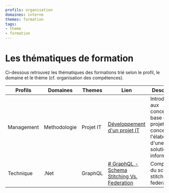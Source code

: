 ```yaml
---
profils: organisation
domaines: interne
themes: formation
tags:
- theme
- formation
---
```

# Les thématiques de formation

Ci-dessous retrouvez les thématiques des formations trié selon le profil, le domaine et le thème (cf. organisation des compétences). 

| Profils    | Domaines     | Themes    | Lien                                                                                                             | Description                                                                                         |
| ---------- | ------------ | --------- | ---------------------------------------------------------------------------------------------------------------- | --------------------------------------------------------------------------------------------------- |
| Management | Methodologie | Projet IT | [Développement d'un projet IT](developpement-dun-projet-it.md)                                                   | Introduction aux concepts de base d'un projet concernant l'élaboration d'une solution informatique. |
| Technique  | .Net         | GraphQL   | [# GraphQL - Schema Stitching Vs. Federation](./developpement/dotnet/graphql/graphql-schema-stitching-vs-federation.md) | Comparaison du schema stitching et federation.                                                                                                    |



